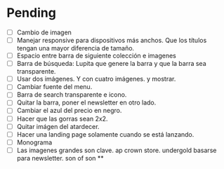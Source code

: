# Pending
- [ ] Cambio de imagen
- [ ] Manejar responsive para dispositivos más anchos. Que los títulos tengan una mayor diferencia de tamaño.
- [ ] Espacio entre barra de siguiente colección e imagenes
- [ ] Barra de búsqueda: Lupita que genere la barra y que la barra sea transparente.
- [ ] Usar dos imágenes. Y con cuatro imágenes. y mostrar.
- [ ] Cambiar fuente del menu.
- [ ] Barra de search transparente e icono.
- [ ] Quitar la barra, poner el newsletter en otro lado.
- [ ] Cambiar el azul del precio en negro.
- [ ] Hacer que las gorras sean 2x2.
- [ ] Quitar imágen del atardecer. 
- [ ] Hacer una landing page solamente cuando se está lanzando. 
- [ ] Monograma
- [ ] Las imagenes grandes son clave.
ap crown store.
undergold basarse para newsletter.
son of son **
